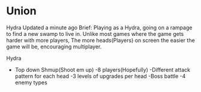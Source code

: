 # Union
Hydra
Updated a minute ago
Brief: Playing as a Hydra, going on a rampage to find a new swamp to live in. 
Unlike most games where the game gets harder with more players, 
The more heads(Players) on screen the easier the game will be, encouraging multiplayer.

Hydra
- Top down Shmup(Shoot em up) 
-8 players(Hopefully) 
-Different attack pattern for each head 
-3 levels of upgrades per head 
-Boss battle 
-4 enemy types

